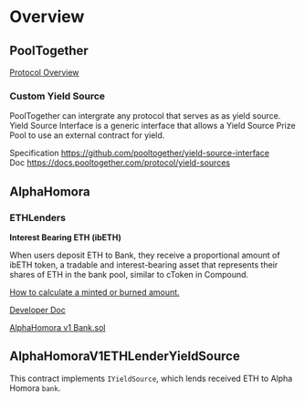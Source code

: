 # Overview
## PoolTogether 
[Protocol Overview](https://docs.pooltogether.com/protocol/overview)  
### Custom Yield Source
PoolTogether can intergrate any protocol that serves as as yield source. Yield Source Interface is a generic interface that allows a Yield Source Prize Pool to use an external contract for yield.

Specification https://github.com/pooltogether/yield-source-interface  
Doc https://docs.pooltogether.com/protocol/yield-sources  

## AlphaHomora
### ETHLenders
**Interest Bearing ETH (ibETH)**

When users deposit ETH to Bank, they receive a proportional amount of ibETH token, a tradable and interest-bearing asset that represents their shares of ETH in the bank pool, similar to cToken in Compound.

[How to calculate a minted or burned amount.](https://compound.finance/docs/ctokens#introduction)

[Developer Doc](https://alphafinancelab.gitbook.io/alpha-homora-developer-doc/become-to-the-lender-of-alpha-homora-v1)

[AlphaHomora v1 Bank.sol](https://github.com/AlphaFinanceLab/alphahomora/blob/master/contracts/5/Bank.sol)

## AlphaHomoraV1ETHLenderYieldSource
This contract implements `IYieldSource`, which lends received ETH to Alpha Homora `bank`.